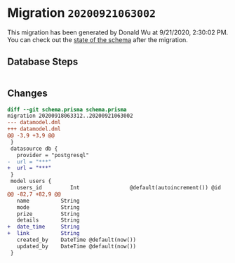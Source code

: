 # Migration `20200921063002`

This migration has been generated by Donald Wu at 9/21/2020, 2:30:02 PM.
You can check out the [state of the schema](./schema.prisma) after the migration.

## Database Steps

```sql

```

## Changes

```diff
diff --git schema.prisma schema.prisma
migration 20200918063312..20200921063002
--- datamodel.dml
+++ datamodel.dml
@@ -3,9 +3,9 @@
 }
 datasource db {
   provider = "postgresql"
-  url = "***"
+  url = "***"
 }
 model users {
   users_id         Int                @default(autoincrement()) @id
@@ -82,7 +82,9 @@
   name          String
   mode          String
   prize         String
   details       String
+  date_time     String
+  link          String
   created_by    DateTime @default(now())
   updated_by    DateTime @default(now())
 }
```



